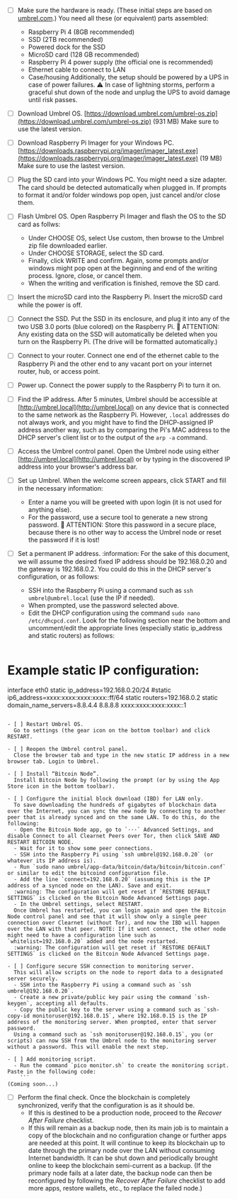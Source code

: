 - [ ] Make sure the hardware is ready.
  (These initial steps are based on [umbrel.com](https://umbrel.com/).)
  You need all these (or equivalent) parts assembled:
  - Raspberry Pi 4 (8GB recommended)
  - SSD (2TB recommended)
  - Powered dock for the SSD
  - MicroSD card (128 GB recommended)
  - Raspberry Pi 4 power supply (the official one is recommended)
  - Ethernet cable to connect to LAN
  - Case/housing
  Additionally, the setup should be powered by a UPS in case of power failures.
  :warning: In case of lightning storms, perform a graceful shut down of the node and unplug the UPS to avoid damage until risk passes.

- [ ] Download Umbrel OS.
  [https://download.umbrel.com/umbrel-os.zip](https://download.umbrel.com/umbrel-os.zip) (931 MB)
  Make sure to use the latest version.

- [ ] Download Raspberry Pi Imager for your Windows PC.
  [https://downloads.raspberrypi.org/imager/imager_latest.exe](https://downloads.raspberrypi.org/imager/imager_latest.exe) (19 MB)
  Make sure to use the lastest version.

- [ ] Plug the SD card into your Windows PC.
  You might need a size adapter. The card should be detected automatically when plugged in. If prompts to format it and/or folder windows pop open, just cancel and/or close them.

- [ ] Flash Umbrel OS.
  Open Raspberry Pi Imager and flash the OS to the SD card as follws:
  - Under CHOOSE OS, select Use custom, then browse to the Umbrel zip file downloaded earlier.
  - Under CHOOSE STORAGE, select the SD card.
  - Finally, click WRITE and confirm.
  Again, some prompts and/or windows might pop open at the beginning and end of the writing process. Ignore, close, or cancel them.
  - When the writing and verification is finished, remove the SD card.

- [ ] Insert the microSD card into the Raspberry Pi.
  Insert the microSD card while the power is off.

- [ ] Connect the SSD.
  Put the SSD in its enclosure, and plug it into any of the two USB 3.0 ports (blue colored) on the Raspberry Pi.
  :rotating_light: ATTENTION: Any existing data on the SSD will automatically be deleted when you turn on the Raspberry Pi. (The drive will be formatted automatically.)

- [ ] Connect to your router.
  Connect one end of the ethernet cable to the Raspberry Pi and the other end to any vacant port on your internet router, hub, or access point.

- [ ] Power up.
  Connect the power supply to the Raspberry Pi to turn it on.

- [ ] Find the IP address.
  After 5 minutes, Umbrel should be accessible at [http://umbrel.local](http://umbrel.local) on any device that is connected to the same network as the Raspberry Pi. However, `.local` addresses do not always work, and you might have to find the DHCP-assigned IP address another way, such as by comparing the Pi's MAC address to the DHCP server's client list or to the output of the `arp -a` command.

- [ ] Access the Umbrel control panel.
  Open the Umbrel node using either [http://umbrel.local](http://umbrel.local) or by typing in the discovered IP address into your browser's address bar.

- [ ] Set up Umbrel.
  When the welcome screen appears, click START and fill in the necessary information:
  - Enter a name you will be greeted with upon login (it is not used for anything else).
  - For the password, use a secure tool to generate a new strong password.
  :rotating_light: ATTENTION: Store this password in a secure place, because there is no other way to access the Umbrel node or reset the password if it is lost!

- [ ] Set a permanent IP address.
  :information: For the sake of this document, we will assume the desired fixed IP address should be 192.168.0.20 and the gateway is 192.168.0.2.
  You could do this in the DHCP server's configuration, or as follows:
  - SSH into the Raspberry Pi using a command such as `ssh umbrel@umbrel.local` (use the IP if needed).
  - When prompted, use the password selected above.
  - Edit the DHCP configuration using the command `sudo nano /etc/dhcpcd.conf`. Look for the following section near the bottom and uncomment/edit the appropriate lines (especially static ip_address and static routers) as follows:
    ```
# Example static IP configuration:
interface eth0
static ip_address=192.168.0.20/24
#static ip6_address=xxxx:xxxx:xxxx:xxxx::ff/64
static routers=192.168.0.2
static domain_name_servers=8.8.4.4 8.8.8.8 xxxx:xxxx:xxxx:xxxx::1
```

- [ ] Restart Umbrel OS.
  Go to settings (the gear icon on the bottom toolbar) and click RESTART.

- [ ] Reopen the Umbrel control panel.
  Close the browser tab and type in the new static IP address in a new browser tab. Login to Umbrel.

- [ ] Install “Bitcoin Node”.
  Install Bitcoin Node by following the prompt (or by using the App Store icon in the bottom toolbar).

- [ ] Configure the initial block download (IBD) for LAN only.
  To save downloading the hundreds of gigabytes of blockchain data over the Internet, you can sync the new node by connecting to another peer that is already synced and on the same LAN. To do this, do the following:
  - Open the Bitcoin Node app, go to `···` Advanced Settings, and disable Connect to all Clearnet Peers over Tor, then click SAVE AND RESTART BITCOIN NODE.
  - Wait for it to show some peer connections.
  - SSH into the Raspberry Pi using `ssh umbrel@192.168.0.20` (or whatever its IP address is).
  - Run `sudo nano umbrel/app-data/bitcoin/data/bitcoin/bitcoin.conf` or similar to edit the bitcoind configuration file.
  - Add the line `connect=192.168.0.20` (assuming this is the IP address of a synced node on the LAN). Save and exit.
  :warning: The configuration will get reset if `RESTORE DEFAULT SETTINGS` is clicked on the Bitcoin Node Advanced Settings page.
  - In the Umbrel settings, select RESTART.
  Once Umbrel has restarted, you can login again and open the Bitcoin Node control panel and see that it will show only a single peer connection over Clearnet (without Tor), and now the IBD will happen over the LAN with that peer. NOTE: If it wont connect, the other node might need to have a configuration line such as `whitelist=192.168.0.20` added and the node restarted.
  :warning: The configuration will get reset if `RESTORE DEFAULT SETTINGS` is clicked on the Bitcoin Node Advanced Settings page.

- [ ] Configure secure SSH connection to monitoring server.
  This will allow scripts on the node to report data to a designated server securely.
  - SSH into the Raspberry Pi using a command such as `ssh umbrel@192.168.0.20`.
  - Create a new private/public key pair using the command `ssh-keygen`, accepting all defaults.
  - Copy the public key to the server using a command such as `ssh-copy-id monitoruser@192.168.0.15`, where 192.168.0.15 is the IP address of the monitoring server. When prompted, enter that server password.
  Using a command such as `ssh monitoruser@192.168.0.15`, you (or scripts) can now SSH from the Umbrel node to the monitoring server without a password. This will enable the next step.

- [ ] Add monitoring script.
  - Run the command `pico monitor.sh` to create the monitoring script. Paste in the following code:
    ```
(Coming soon...)
```

- [ ] Perform the final check.
  Once the blockchain is completely synchronized, verify that the configuration is as it should be.
  - If this is destined to be a production node, proceed to the *Recover After Failure* checklist.
  - If this will remain as a backup node, then its main job is to maintain a copy of the blockchain and no configuration change or further apps are needed at this point. It will continue to keep its blockchain up to date through the primary node over the LAN without consuming Internet bandwidth. It can be shut down and periodically brought online to keep the blockchain semi-current as a backup. (If the primary node fails at a later date, the backup node can then be reconfigured by following the *Recover After Failure* checklist to add more apps, restore wallets, etc., to replace the failed node.)
